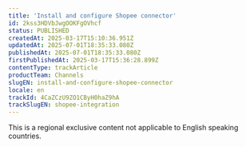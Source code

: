 ```yaml
---
title: 'Install and configure Shopee connector'
id: 2kss3HDVbJwgOOKFgOVhcf
status: PUBLISHED
createdAt: 2025-03-17T15:10:36.951Z
updatedAt: 2025-07-01T18:35:33.080Z
publishedAt: 2025-07-01T18:35:33.080Z
firstPublishedAt: 2025-03-17T15:36:28.899Z
contentType: trackArticle
productTeam: Channels
slugEN: install-and-configure-shopee-connector
locale: en
trackId: 4CaZCzU9ZO1CByH0haZ9hA
trackSlugEN: shopee-integration
---
```


<div class="alert alert-warning" role="alert">This is a regional exclusive content not applicable to English speaking countries.</div>
